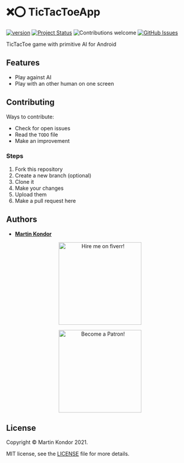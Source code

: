 # ❌⭕ TicTacToeApp 

[![version](https://img.shields.io/badge/version-v1.0.0-brightgreen.svg)](https://github.com/MartinKondor/TicTacToeApp) [![Project Status](https://img.shields.io/badge/status-active-brightgreen.svg)](https://github.com/MartinKondor/TicTacToeApp) ![Contributions welcome](https://img.shields.io/badge/contributions-welcome-brightgreen.svg) [![GitHub Issues](https://img.shields.io/github/issues/MartinKondor/TicTacToeApp.svg)](https://github.com/MartinKondor/TicTacToeApp/issues)

TicTacToe game with primitive AI for Android

## Features

* Play against AI
* Play with an other human on one screen

## Contributing

Ways to contribute:

* Check for open issues
* Read the ```TODO``` file
* Make an improvement

### Steps

1. Fork this repository
2. Create a new branch (optional)
3. Clone it
4. Make your changes
5. Upload them
6. Make a pull request here

## Authors

* **[Martin Kondor](https://github.com/MartinKondor)**

<p align="center">
<a title="Fiverr" href="https://www.fiverr.com/martinkondor">
<img id="fiverr-img" class="img-responsive" alt="Hire me on fiverr!" title="Hire me on fiverr!" src="https://martinkondor.github.io/img/hire_me_on_fiverr_button.png" width="222">
</a>
</p>

<p align="center"><a href="https://www.patreon.com/bePatron?u=17006186" data-patreon-widget-type="become-patron-button"><img width="222" class="img-responsive" alt="Become a Patron!" title="Become a Patron!" src="https://martinkondor.github.io/img/become_a_patron_button.png"></a></p>

## License

Copyright &copy; Martin Kondor 2021.

MIT license, see the [LICENSE](./LICENSE) file for more details.
